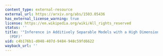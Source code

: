 ```yaml
---
content_type: external-resource
external_url: https://arxiv.org/abs/1503.05436
has_external_license_warning: true
license: https://en.wikipedia.org/wiki/All_rights_reserved
status: ''
title: '"Inference in Additively Separable Models with a High Dimensional Component."
  (PDF)'
uid: c4b176b1-d048-407d-9484-948c59fd6622
wayback_url: ''
---
```

